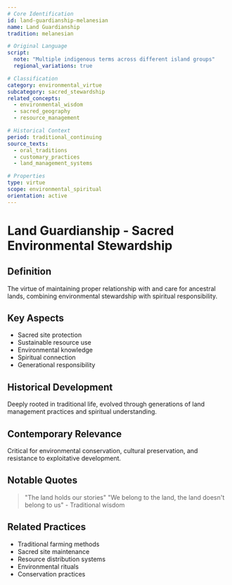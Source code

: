 ```yaml
---
# Core Identification
id: land-guardianship-melanesian
name: Land Guardianship
tradition: melanesian

# Original Language
script:
  note: "Multiple indigenous terms across different island groups"
  regional_variations: true

# Classification
category: environmental_virtue
subcategory: sacred_stewardship
related_concepts:
  - environmental_wisdom
  - sacred_geography
  - resource_management

# Historical Context
period: traditional_continuing
source_texts:
  - oral_traditions
  - customary_practices
  - land_management_systems

# Properties
type: virtue
scope: environmental_spiritual
orientation: active
---
```


# Land Guardianship - Sacred Environmental Stewardship

## Definition
The virtue of maintaining proper relationship with and care for ancestral lands, combining environmental stewardship with spiritual responsibility.

## Key Aspects
- Sacred site protection
- Sustainable resource use
- Environmental knowledge
- Spiritual connection
- Generational responsibility

## Historical Development
Deeply rooted in traditional life, evolved through generations of land management practices and spiritual understanding.

## Contemporary Relevance
Critical for environmental conservation, cultural preservation, and resistance to exploitative development.

## Notable Quotes
> "The land holds our stories"
> "We belong to the land, the land doesn't belong to us" - Traditional wisdom

## Related Practices
- Traditional farming methods
- Sacred site maintenance
- Resource distribution systems
- Environmental rituals
- Conservation practices